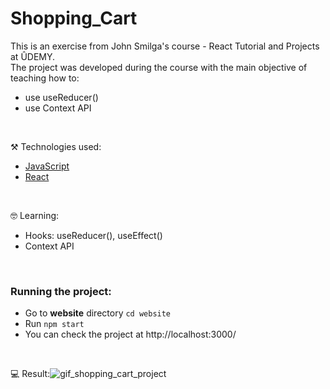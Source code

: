 # Shopping_Cart

This is an exercise from John Smilga's course - React Tutorial and Projects at ÛDEMY.<br/>
The project was developed during the course with the main objective of teaching how to: 
- use useReducer()
- use Context API

<br/>

⚒️ Technologies used:

- [JavaScript](https://www.javascript.com/)
- [React](https://reactjs.org/)


<br/>

🤓 Learning:

- Hooks: useReducer(), useEffect()
- Context API

<br/>

### Running the project:

- Go to **website** directory `cd website`
- Run `npm start`
- You can check the project at http://localhost:3000/

<br/>


💻 Result:![gif_shopping_cart_project](https://user-images.githubusercontent.com/84124999/210086220-a9794523-d04e-4068-8710-f0177cbafe64.gif)
